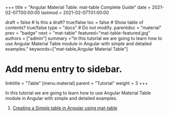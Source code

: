 +++
title = "Angular Material Table: mat-table Complete Guide"
date = 2021-02-07T00:00:00
lastmod = 2021-02-07T01:00:00

draft = false  # Is this a draft? true/false
toc = false  # Show table of contents? true/false
type = "docs"  # Do not modify.
parentdoc = "material"
prev = "badge"
next = "mat-table"
featured="mat-table-featured.jpg"
authors = ["admin"]
summary ="In this tutorial we are going to learn how to use Angular Material Table module in Angular with simple and detailed examples."
keywords=["mat-table,Angular Material Table"]


# Add menu entry to sidebar.
linktitle = "Table"
[menu.material]
  parent = "Tutorial"
  weight = 3
+++

In this tutorial we are going to learn how to use Angular Material Table module in Angular with simple and detailed examples.

1. [Creating a Simple table in Angular using mat-table](https://www.angularjswiki.com/material/mat-table/)

